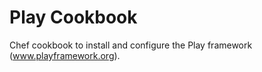 Play Cookbook
=============

Chef cookbook to install and configure the Play framework
(www.playframework.org).

